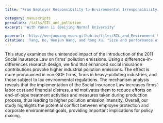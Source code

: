 ```yaml
---
title: "From Employer Responsibility to Environmental Irresponsibility: Unintended Effects of Social Insurance Law on Pollution Emissions"

category: manuscripts
permalink: /talks/SIL_and_pollution
excerpt: 'With Yanan Li (Beijing Normal University'

paperurl: 'http://wenjunwang-econ.github.io/files/SIL_and_Environment V35_GitHub.pdf'
citation: 'Tang, Ke, Wenjun Wang, and Rong Xu. "Size and performance of Chinese mutual funds: The role of economy of scale and liquidity." Pacific-Basin Finance Journal 20.2 (2012): 228-246.'
---
```


This study examines the unintended impact of the introduction of the 2011 Social Insurance Law on firms’ pollution emissions. Using a difference-in-differences research design, we find that enhanced social insurance contributions provoke higher industrial pollution emissions. The effect is more pronounced in non-SOE firms, firms in heavy-polluting industries, and those subject to lax environmental regulations. The mechanism analysis reveals that the implementation of the Social Insurance Law increases firms’ labor cost and financial distress, and motivates them to reduce efforts on end-of-pipe treatment activities and measures taken during production process, thus leading to higher pollution emission intensity. Overall, our study highlights the potential conflict between employee protection and corporate environmental goals, providing important implications for policy making.
